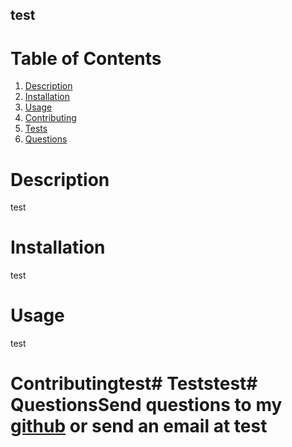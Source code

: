 ## test
# Table of Contents
1. [Description](#description)
2. [Installation](#installation)
3. [Usage](#usage)
4. [Contributing](#contributing)
5. [Tests](#tests)
6. [Questions](#questions)
# Description
test
# Installation
test
# Usage
test
# Contributingtest# Teststest# QuestionsSend questions to my [github](https://github.com/test) or send an email at test
